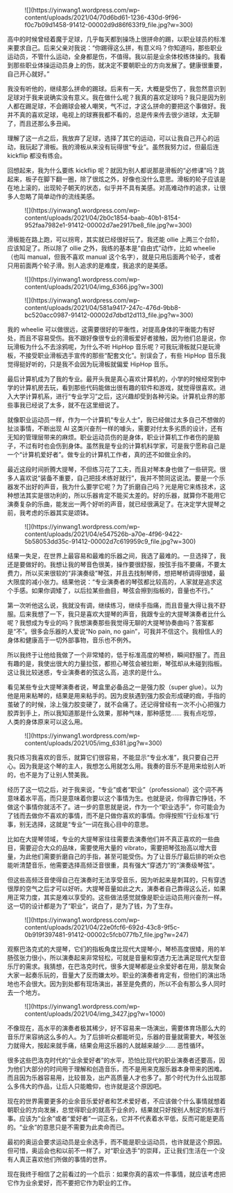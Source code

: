 <div class="wp-block-image">

<figure class="aligncenter size-medium">![](https://yinwang1.wordpress.com/wp-content/uploads/2021/04/70d6bd61-1236-430d-9f96-f0c7b09d1458-91412-00002d9d86f633f9_file.jpg?w=300)</figure>

</div>

高中的时候曾经着魔于足球，几乎每天都到操场上很拼命的踢，以职业球员的标准来要求自己。后来父亲对我说：“你踢得这么拼，有意义吗？你知道吗，那些职业运动员，不管什么运动，全身都是伤，不值得。我以前是业余体校练体操的。我看到那些职业体操运动员身上的伤，就决定不要朝职业的方向发展了。健康很重要，自己开心就好。”

我没有听他的，继续那么拼命的踢球。后来有一天，大概是受伤了，我忽然意识到足球对于我来说确实没有意义。我在做什么呢？我真的喜欢足球吗？我只是因为别人都在踢足球，不会踢球会被人嘲笑，气不过，才这么拼命的要把这个事做好。我并不真的喜欢足球，电视上的球赛我都不看的，总是传来传去很少进球，太无聊了，而且还那么多丑闻。

理解了这一点之后，我放弃了足球，选择了其它的运动，可以让我自己开心的运动，我玩起了滑板。我的滑板从来没有玩得很“专业”。虽然我努力过，但最后连 kickflip 都没有练会。

回想起来，我为什么要练 kickflip 呢？就因为别人都说那是滑板的“必修课”吗？跳起来，板子在脚下翻一圈，除了很炫之外，好像也没什么意思。滑板的轮子应该是在地上滚的，出现轮子朝天的状态，似乎并不具有美感。对高难动作的追求，让很多人忽略了简单动作的流线美感。

<div class="wp-block-image">

<figure class="aligncenter size-medium">![](https://yinwang1.wordpress.com/wp-content/uploads/2021/04/2b0c1854-baab-40b1-8154-952faa7982e1-91412-00002d7ae2917be8_file.jpg?w=300)</figure>

</div>

滑板能在路上跑，可以拐弯，其实就已经很好玩了。我还能 ollie 上两三个台阶，应该知足了。所以除了 ollie 之外，我练的基本是“自由式”动作，比如 wheelie（也叫 manual，但我不喜欢 manual 这个名字），就是只用后面两个轮子，或者只用前面两个轮子滑。别人追求的是难度，我追求的是美感。

<div class="wp-block-image">

<figure class="aligncenter size-medium">![](https://yinwang1.wordpress.com/wp-content/uploads/2021/04/img_6366.jpg?w=300)</figure>

</div>

<div class="wp-block-image">

<figure class="aligncenter size-medium">![](https://yinwang1.wordpress.com/wp-content/uploads/2021/04/581a9417-247c-476d-9bb8-bc520acc0987-91412-00002d7dbd12d113_file.jpg?w=300)</figure>

</div>

我的 wheelie 可以做很远，这需要很好的平衡性，对提高身体的平衡能力有好处，而且不容易受伤。我不跟好像很专业的滑板爱好者接触，因为他们总是说，你玩滑板为什么不去涂鸦呢，为什么不听 HipHop 音乐呢？可我玩滑板就只是玩滑板，不接受职业滑板选手宣传的那些“配套文化”。别误会了，有些 HipHop 音乐我觉得挺好听的，只是我不会因为玩滑板就偏爱 HipHop 音乐。

最后计算机成为了我的专业。最开头我是真心喜欢计算机的，小学的时候经常到中学的计算机房去玩，看到那些代码能做出很有趣的软件和游戏，就觉得很喜欢。进入大学计算机系，进行“专业学习”之后，这兴趣却受到各种污染。计算机业界的那些事我已经说了太多，就不在这里细说了。

就像职业运动员一样，作为一个计算机“专业人士”，我已经做过太多自己不想做的扯淡事情，不断出现 AI 这类兴奋剂一样的噱头，需要对付太多劣质的设计，还有无知的管理层带来的麻烦。职业运动员伤的是身体，职业计算机工作者伤的是脑子，不过有时也会伤到身体。虽然我是专业的计算机科学家，可是我宁愿称自己是一个“计算机爱好者”。做专业的计算机工作者，真的还不如做业余的。

最近这段时间折腾大提琴，不但练习花了工夫，而且对琴本身也做了一些研究。很多人喜欢说“装备不重要，自己把技术练好就行”，我并不赞同这说法。要是一个乐器发不出好的声音，我为什么要学它呢？为了折磨自己吗？光是用它来练技术，这种想法其实是很功利的，所以乐器肯定不能买太差的。好的乐器，就算你不能用它演奏复杂的乐曲，能发出一两个好听的声音，就已经很满足了。在决定学大提琴之前，我考虑的乐器其实是颂钵。

<div class="wp-block-image">

<figure class="aligncenter size-medium">![](https://yinwang1.wordpress.com/wp-content/uploads/2021/04/e547526b-a70e-4f96-9422-5b58053dd35c-91412-00002d7c619959c9_file.jpg?w=300)</figure>

</div>

结果一失足，在世界上最容易和最难的乐器之间，我选了最难的。一旦选择了，我还是要做好的。我想让我的琴音色很美，操作要很舒服，按弦手指不要痛，不要太费力，所以买来很软的“非演奏级”琴弦，并且去找制琴师，想把琴桥调得很矮，最大限度的减小张力。结果他说：“专业演奏者的琴弦都比较高的，人家就是追求这个手感。如果你调矮了，以后拉某些曲目，琴弦会擦到指板的，音量也不行。”

第一次听他这么说，我就没有调，继续练习，继续手指痛，而且音量大得让我不舒服。后来我想了一下，我只是喜欢大提琴的声音，我跟专业的大提琴演奏者比什么呢？我想成为专业的吗？我想演奏那些我觉得无聊的大提琴协奏曲吗？答案都是“不”。很多会乐器的人爱说“No pain, no gain”，可我并不信这个。我相信人的身体和健康高于一切外部事物，音乐也不例外。

所以我终于让他给我做了一个非常矮的，低于标准高度的琴桥，瞬间舒服了。而且有趣的是，我使出很大的力量拉弦，都担心琴弦会被拉断，琴弦却从未碰到指板。这让我比较迷惑，专业演奏者的弦这么高，追求的是什么。

看见某些专业大提琴演奏者说，琴盒里必备品之一是强力胶（super glue）。以为他是用来粘琴的，结果是用来粘手的。因为皮肤遇到强力胶会形成硬的痂，手指的茧破了的时候，涂上强力胶变硬了，就不会痛了。还记得曾经有一次不小心把强力胶弄到手上，所以我知道那是什么效果，那种气味，那种感觉…… 我有点吃惊，人类的身体原来可以这么用。

<div class="wp-block-image">

<figure class="aligncenter size-medium">![](https://yinwang1.wordpress.com/wp-content/uploads/2021/05/img_6381.jpg?w=300)</figure>

</div>

我只练习我喜欢的音乐，就算它们很容易，不能显示“专业水准”，我只要自己开心。因为我是这个琴的主人，我想怎么用就怎么用。我奏的音乐不是用来给别人听的，也不是为了让别人赞美我。

经历了这一切之后，对于我来说，“专业”或者“职业”（professional）这个词不再意味着水平高，而只是意味着你要以这个事情为生。也就是说，你得靠它挣钱，不做这个事情你就活不了。进一步的意思就是说，作为一个“职业选手”，你可能会为了钱而去做你不喜欢的事情，而不是只做你喜欢的事情。你得按照“行业标准”行事，别无选择，这就是“专业”一词在我心目中的意思。

比如在大提琴领域，专业的大提琴家往往需要去演奏他们并不真正喜欢的一些曲目，需要迎合大众的品味，需要使用大量的 vibrato，需要把琴弦抬高以增大音量，为此他们需要折磨自己的手指，甚至可能受伤。为了让音乐厅最后排的听众也能听清楚音乐，他需要选择高频泛音很重，具有强大“穿透力”的“演奏级琴弦”。

但这些高频泛音使得自己在演奏时无法享受音乐，因为听起来是刺耳的，只有穿透很厚的空气之后才可以好听。大提琴音量如此之大，演奏者自己靠得这么近，如果用正常力度，其实是难以享受的。这些做法感觉就像是职业运动员用兴奋剂一样。这一切的设计都是为了“职业”，说白了，是为了钱，为了生存。

<div class="wp-block-image">

<figure class="aligncenter size-medium">![](https://yinwang1.wordpress.com/wp-content/uploads/2021/04/22e0fcf6-692d-43c8-9f5c-0b919f397481-91412-00002c5fcb077fb7_file.jpg?w=247)</figure>

</div>

观察巴洛克式的大提琴，它们的指板角度比现代大提琴小，琴桥高度很矮，用的羊肠弦张力很小，所以演奏起来非常轻松，可就是音量和穿透力无法满足现代大型音乐厅的需求。我猜想，在巴洛克时代，很多大提琴都是业余爱好者在用，朋友聚会大家一起奏乐玩的，音量大了反而嫌太吵。职业的演奏者肯定有，但他们的演出场地也不会很大。因为到处都有现场演出，甚至是免费的，所以不会有那么多人同时去一个地方。

<figure class="wp-block-image size-large">![](https://yinwang1.wordpress.com/wp-content/uploads/2021/04/img_3427.jpg?w=1000)</figure>

不像现在，高水平的演奏者极其稀少，好不容易来一场演出，需要体育场那么大的音乐厅来容纳这么多的人。为了后排听众都能听见，乐器的音量就需要大，琴弦张力就得大，按起来就手痛，结果会用这乐器的人就越来越少…… 恶性循环。

很多这些巴洛克时代的“业余爱好者”的水平，恐怕比现代的职业演奏者还要高，因为他们大部分的时间用于理解和创造音乐，而不是用来克服乐器本身带来的困难。而且因为乐器容易用，比较普及，出产高质量人才也多了。那个时代为什么出现那么多伟大的作品，让后人只能瞻仰，也许就是这个原因吧。

现在的世界需要更多的业余音乐爱好者和艺术爱好者，不应该做个什么事情就想着朝职业的方向发展，总觉得职业的就高于业余的，结果就只好按别人制定的标准行事。应该为“业余”或者“爱好者”一词正名，它并不代表着水平低，反而可能是更高的。“业余”的意思只是不需要为此卖命而已。

最初的奥运会要求运动员是业余选手，而不能是职业运动员，也许就是这个原因。但可惜，奥运会也和以前不一样了。对“职业选手”的崇拜，正让我们生活在一个没有人真正喜欢他们所做的事情的世界。

现在我终于相信了之前看过的一个启示：如果你真的喜欢一件事情，就应该考虑把它作为业余爱好，而不要把它作为职业的工作。
